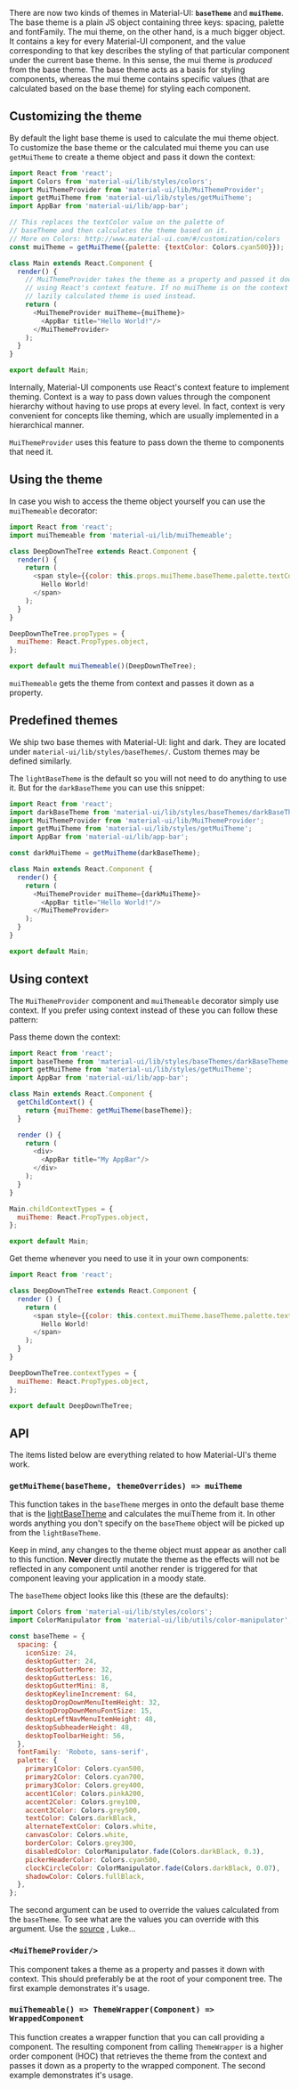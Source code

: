There are now two kinds of themes in Material-UI: **`baseTheme`** and **`muiTheme`**.
The base theme is a plain JS object containing three keys: spacing, palette and fontFamily.
The mui theme, on the other hand, is a much bigger object. It contains a key for every Material-UI
component, and the value corresponding to that key describes the styling of that particular component
under the current base theme. In this sense, the mui theme is *produced* from the base theme.
The base theme acts as a basis for styling components, whereas the mui theme contains specific values
(that are calculated based on the base theme) for styling each component.

## Customizing the theme

By default the light base theme is used to calculate the mui theme object. To customize the base theme
or the calculated mui theme you can use `getMuiTheme` to create a theme object and pass it down the context:

```js
import React from 'react';
import Colors from 'material-ui/lib/styles/colors';
import MuiThemeProvider from 'material-ui/lib/MuiThemeProvider';
import getMuiTheme from 'material-ui/lib/styles/getMuiTheme';
import AppBar from 'material-ui/lib/app-bar';

// This replaces the textColor value on the palette of
// baseTheme and then calculates the theme based on it.
// More on Colors: http://www.material-ui.com/#/customization/colors
const muiTheme = getMuiTheme({palette: {textColor: Colors.cyan500}});

class Main extends React.Component {
  render() {
    // MuiThemeProvider takes the theme as a property and passed it down the hierarchy
    // using React's context feature. If no muiTheme is on the context the default
    // lazily calculated theme is used instead.
    return (
      <MuiThemeProvider muiTheme={muiTheme}>
        <AppBar title="Hello World!"/>
      </MuiThemeProvider>
    );
  }
}

export default Main;
```

Internally, Material-UI components use React's context feature to implement theming. Context is a way
to pass down values through the component hierarchy without having to use props at every level.
In fact, context is very convenient for concepts like theming, which are usually implemented in
a hierarchical manner.

`MuiThemeProvider` uses this feature to pass down the theme to components that need it.

## Using the theme

In case you wish to access the theme object yourself you can use the `muiThemeable` decorator:

```js
import React from 'react';
import muiThemeable from 'material-ui/lib/muiThemeable';

class DeepDownTheTree extends React.Component {
  render() {
    return (
      <span style={{color: this.props.muiTheme.baseTheme.palette.textColor}}>
        Hello World!
      </span>
    );
  }
}

DeepDownTheTree.propTypes = {
  muiTheme: React.PropTypes.object,
};

export default muiThemeable()(DeepDownTheTree);
```

`muiThemeable` gets the theme from context and passes it down as a property.

## Predefined themes

We ship two base themes with Material-UI: light and dark. They are located
under `material-ui/lib/styles/baseThemes/`. Custom themes may be defined similarly.

The `lightBaseTheme` is the default so you will not need to do anything to use it.
But for the `darkBaseTheme` you can use this snippet:

```js
import React from 'react';
import darkBaseTheme from 'material-ui/lib/styles/baseThemes/darkBaseTheme';
import MuiThemeProvider from 'material-ui/lib/MuiThemeProvider';
import getMuiTheme from 'material-ui/lib/styles/getMuiTheme';
import AppBar from 'material-ui/lib/app-bar';

const darkMuiTheme = getMuiTheme(darkBaseTheme);

class Main extends React.Component {
  render() {
    return (
      <MuiThemeProvider muiTheme={darkMuiTheme}>
        <AppBar title="Hello World!"/>
      </MuiThemeProvider>
    );
  }
}

export default Main;
```

## Using context

The `MuiThemeProvider` component and `muiThemeable` decorator simply use context.
If you prefer using context instead of these you can follow these pattern:

Pass theme down the context:

```js
import React from 'react';
import baseTheme from 'material-ui/lib/styles/baseThemes/darkBaseTheme';
import getMuiTheme from 'material-ui/lib/styles/getMuiTheme';
import AppBar from 'material-ui/lib/app-bar';

class Main extends React.Component {
  getChildContext() {
    return {muiTheme: getMuiTheme(baseTheme)};
  }

  render () {
    return (
      <div>
        <AppBar title="My AppBar"/>
      </div>
    );
  }
}

Main.childContextTypes = {
  muiTheme: React.PropTypes.object,
};

export default Main;
```

Get theme whenever you need to use it in your own components:

```js
import React from 'react';

class DeepDownTheTree extends React.Component {
  render () {
    return (
      <span style={{color: this.context.muiTheme.baseTheme.palette.textColor}}>
        Hello World!
      </span>
    );
  }
}

DeepDownTheTree.contextTypes = {
  muiTheme: React.PropTypes.object,
};

export default DeepDownTheTree;
```

## API

The items listed below are everything related to how Material-UI's theme work.

### `getMuiTheme(baseTheme, themeOverrides) => muiTheme`

This function takes in the `baseTheme` merges in onto the default base theme that is the 
[lightBaseTheme](https://github.com/callemall/material-ui/blob/master/src/styles/baseThemes/lightBaseTheme.js)
and calculates the muiTheme from it. In other words anything you don't specify on the
`baseTheme` object will be picked up from the `lightBaseTheme`.

Keep in mind, any changes to the theme object must appear as another call to this function.
**Never** directly mutate the theme as the effects will not be reflected in any component
until another render is triggered for that component leaving your application in a moody state.

The `baseTheme` object looks like this (these are the defaults):

```js
import Colors from 'material-ui/lib/styles/colors';
import ColorManipulator from 'material-ui/lib/utils/color-manipulator';

const baseTheme = {
  spacing: {
    iconSize: 24,
    desktopGutter: 24,
    desktopGutterMore: 32,
    desktopGutterLess: 16,
    desktopGutterMini: 8,
    desktopKeylineIncrement: 64,
    desktopDropDownMenuItemHeight: 32,
    desktopDropDownMenuFontSize: 15,
    desktopLeftNavMenuItemHeight: 48,
    desktopSubheaderHeight: 48,
    desktopToolbarHeight: 56,
  },
  fontFamily: 'Roboto, sans-serif',
  palette: {
    primary1Color: Colors.cyan500,
    primary2Color: Colors.cyan700,
    primary3Color: Colors.grey400,
    accent1Color: Colors.pinkA200,
    accent2Color: Colors.grey100,
    accent3Color: Colors.grey500,
    textColor: Colors.darkBlack,
    alternateTextColor: Colors.white,
    canvasColor: Colors.white,
    borderColor: Colors.grey300,
    disabledColor: ColorManipulator.fade(Colors.darkBlack, 0.3),
    pickerHeaderColor: Colors.cyan500,
    clockCircleColor: ColorManipulator.fade(Colors.darkBlack, 0.07),
    shadowColor: Colors.fullBlack,
  },
};
```

The second argument can be used to override the values calculated from the `baseTheme`.
To see what are the values you can override with this argument. Use the
[source](https://github.com/callemall/material-ui/blob/master/src/styles/getMuiTheme.js#L23-L262)
, Luke...

### `<MuiThemeProvider/>`

This component takes a theme as a property and passes it down with context.
This should preferably be at the root of your component tree. The first
example demonstrates it's usage.

### `muiThemeable() => ThemeWrapper(Component) => WrappedComponent`

This function creates a wrapper function that you can call providing a component.
The resulting component from calling `ThemeWrapper` is a higher order component (HOC)
that retrieves the theme from the context and passes it down as a property to the wrapped
component. The second example demonstrates it's usage.
